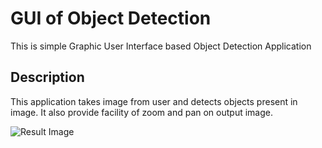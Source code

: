 # GUI of Object Detection
This is simple Graphic User Interface based Object Detection Application

## Description
This application takes image from user and detects objects present in image.
It also provide facility of zoom and pan on output image.

![Result Image](https://github.com/Patel-7777/ObjectDetectio.io/blob/main/result.JPG)
